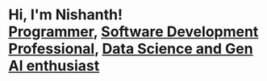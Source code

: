 <h1>Hi, I'm Nishanth! <br/><a href="https://github.com/joshmadakor1">Programmer</a>, <a href="https://www.linkedin.com/in/nishanth-kalluri-74047919a/">Software Development Professional</a>, <a href="https://www.linkedin.com/in/nishanth-kalluri-74047919a/">Data Science and Gen AI enthusiast</a></h1>



<!--
**joshmadakor1/joshmadakor1** is a ✨ _special_ ✨ repository because its `README.md` (this file) appears on your GitHub profile.

Here are some ideas to get you started:

- 🔭 I’m currently working on ...
- 🌱 I’m currently learning ...
- 👯 I’m looking to collaborate on ...
- 🤔 I’m looking for help with ...
- 💬 Ask me about ...
- 📫 How to reach me: ...
- 😄 Pronouns: ...
- ⚡ Fun fact: ...
-->

